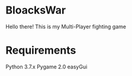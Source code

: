 # BloacksWar
 Hello there!
 This is my Multi-Player fighting game
# Requirements
 Python 3.7.x
 Pygame 2.0
 easyGui
